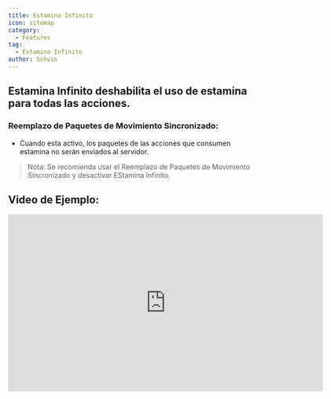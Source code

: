 ```yaml
---
title: Estamina Infinito
icon: sitemap
category:
  - Features
tag:
  - Estamina Infinito
author: Schvis
---
```


## Estamina Infinito deshabilita el uso de estamina para todas las acciones.
### Reemplazo de Paquetes de Movimiento Sincronizado:
- Cuando esta activo, los paquetes de las acciones que consumen estamina no serán enviados al servidor.
> Nota: Se recomienda usar el Reemplazo de Paquetes de Movimiento Sincronizado y desactivar EStamina Infinito.

## Video de Ejemplo:

<iframe width="640" height="360" src="https://www.youtube.com/embed/NZhfaMOLuY0?list=PL5eI1Tb64p56g27qfYk7VuFTz4FK6YrKa" title="Korepi - Infinite Stamina" frameborder="0" allow="accelerometer; autoplay; clipboard-write; encrypted-media; gyroscope; picture-in-picture; web-share" allowfullscreen></iframe>